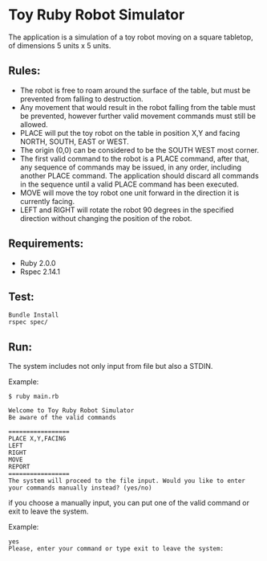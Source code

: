 Toy Ruby Robot Simulator
========================

The application is a simulation of a toy robot moving on a square tabletop, of dimensions 5 units x 5 units.

Rules:
-----
* The robot is free to roam around the surface of the table, but must be prevented from falling to destruction.
* Any movement that would result in the robot falling from the table must be prevented, however further valid movement commands must still be allowed.
* PLACE will put the toy robot on the table in position X,Y and facing NORTH, SOUTH, EAST or WEST.
* The origin (0,0) can be considered to be the SOUTH WEST most corner.
* The first valid command to the robot is a PLACE command, after that, any sequence of commands may be issued, in any order, including another PLACE command. The application should discard all commands in the sequence until a valid PLACE command has been executed.
* MOVE will move the toy robot one unit forward in the direction it is currently facing.
* LEFT and RIGHT will rotate the robot 90 degrees in the specified direction without changing the position of the robot.


Requirements:
-------------

* Ruby 2.0.0
* Rspec 2.14.1

Test:
-----
```
Bundle Install
rspec spec/
```

Run:
----
The system includes not only input from file but also a STDIN.

Example:
```
$ ruby main.rb

Welcome to Toy Ruby Robot Simulator
Be aware of the valid commands

=================
PLACE X,Y,FACING
LEFT
RIGHT
MOVE
REPORT
=================
The system will proceed to the file input. Would you like to enter your commands manually instead? (yes/no)
```
if you choose a manually input, you can put one of the valid command or exit to leave the system.

Example:
```
yes
Please, enter your command or type exit to leave the system:
```
